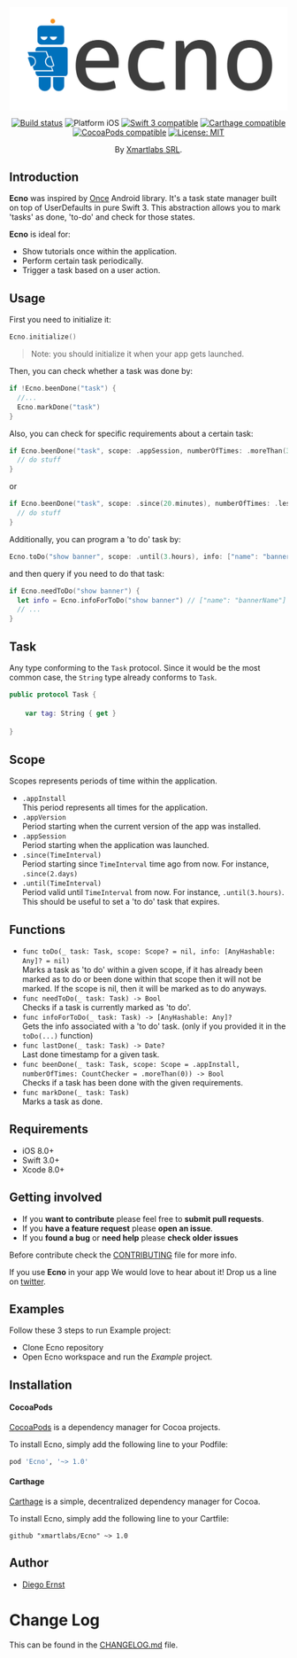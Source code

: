 

<img src="Ecno.png" style="margin: 0 auto; display: block"/>

<p align="center">
<a href="https://travis-ci.org/xmartlabs/Ecno"><img src="https://travis-ci.org/xmartlabs/Ecno.svg?branch=master" alt="Build status" /></a>
<img src="https://img.shields.io/badge/platform-iOS-blue.svg?style=flat" alt="Platform iOS" />
<a href="https://developer.apple.com/swift"><img src="https://img.shields.io/badge/swift3-compatible-4BC51D.svg?style=flat" alt="Swift 3 compatible" /></a>
<a href="https://github.com/Carthage/Carthage"><img src="https://img.shields.io/badge/Carthage-compatible-4BC51D.svg?style=flat" alt="Carthage compatible" /></a>
<a href="https://cocoapods.org/pods/Ecno"><img src="https://img.shields.io/cocoapods/v/Ecno.svg" alt="CocoaPods compatible" /></a>
<a href="https://raw.githubusercontent.com/xmartlabs/Ecno/master/LICENSE"><img src="http://img.shields.io/badge/license-MIT-blue.svg?style=flat" alt="License: MIT" /></a>
</p>

<p align="center">
By <a href="https://xmartlabs.com/">Xmartlabs SRL</a>.
</p>

## Introduction

**Ecno** was inspired by [Once](https://github.com/jonfinerty/Once) Android library. It's a task state manager built on top of UserDefaults in pure Swift 3. This abstraction allows you to mark 'tasks' as done, 'to-do' and check for those states.  

**Ecno** is ideal for:
* Show tutorials once within the application.
* Perform certain task periodically.
* Trigger a task based on a user action.


## Usage

First you need to initialize it:

```swift
Ecno.initialize()
```
> Note: you should initialize it when your app gets launched.

Then, you can check whether a task was done by:
```swift
if !Ecno.beenDone("task") {
  //...
  Ecno.markDone("task")
}
```

Also, you can check for specific requirements about a certain task:
```swift
if Ecno.beenDone("task", scope: .appSession, numberOfTimes: .moreThan(3)) {
  // do stuff
}
```
or
```swift
if Ecno.beenDone("task", scope: .since(20.minutes), numberOfTimes: .lessThan(3)) {
  // do stuff
}
```
Additionally, you can program a 'to do' task by:
```swift
Ecno.toDo("show banner", scope: .until(3.hours), info: ["name": "bannerName"])
```
and then query if you need to do that task:
```swift
if Ecno.needToDo("show banner") {
  let info = Ecno.infoForToDo("show banner") // ["name": "bannerName"]
  // ...
}
```


## Task

Any type conforming to the `Task` protocol. Since it would be the most common case, the `String` type already conforms to `Task`.

```swift
public protocol Task {

    var tag: String { get }

}
```


## Scope

Scopes represents periods of time within the application.

* `.appInstall`  
This period represents all times for the application.
* `.appVersion`  
Period starting when the current version of the app was installed.
* `.appSession`  
Period starting when the application was launched.
* `.since(TimeInterval)`  
Period starting since `TimeInterval` time ago from now. For instance, `.since(2.days)`
* `.until(TimeInterval)`  
Period valid until `TimeInterval` from now. For instance, `.until(3.hours)`. This should be useful to set a 'to do' task that expires.

## Functions

* `func toDo(_ task: Task, scope: Scope? = nil, info: [AnyHashable: Any]? = nil)`  
Marks a task as 'to do' within a given scope, if it has already been marked as to do or been done within that scope then it will not be marked. If the scope is nil, then it will be marked as to do anyways.
* `func needToDo(_ task: Task) -> Bool`  
Checks if a task is currently marked as 'to do'.
* `func infoForToDo(_ task: Task) -> [AnyHashable: Any]?`  
Gets the info associated with a 'to do' task. (only if you provided it in the `toDo(...)` function)
* `func lastDone(_ task: Task) -> Date?`  
Last done timestamp for a given task.
* `func beenDone(_ task: Task, scope: Scope = .appInstall, numberOfTimes: CountChecker = .moreThan(0)) -> Bool`  
Checks if a task has been done with the given requirements.
* `func markDone(_ task: Task)`  
Marks a task as done.



## Requirements

* iOS 8.0+
* Swift 3.0+
* Xcode 8.0+

## Getting involved

* If you **want to contribute** please feel free to **submit pull requests**.
* If you **have a feature request** please **open an issue**.
* If you **found a bug** or **need help** please **check older issues**

Before contribute check the [CONTRIBUTING](https://github.com/xmartlabs/Ecno/blob/master/CONTRIBUTING.md) file for more info.

If you use **Ecno** in your app We would love to hear about it! Drop us a line on [twitter](https://twitter.com/xmartlabs).

## Examples

Follow these 3 steps to run Example project:

* Clone Ecno repository
* Open Ecno workspace and run the *Example* project.

## Installation

#### CocoaPods

[CocoaPods](https://cocoapods.org/) is a dependency manager for Cocoa projects.

To install Ecno, simply add the following line to your Podfile:

```ruby
pod 'Ecno', '~> 1.0'
```

#### Carthage

[Carthage](https://github.com/Carthage/Carthage) is a simple, decentralized dependency manager for Cocoa.

To install Ecno, simply add the following line to your Cartfile:

```ogdl
github "xmartlabs/Ecno" ~> 1.0
```

## Author

* [Diego Ernst](https://github.com/dernster)

# Change Log

This can be found in the [CHANGELOG.md](CHANGELOG.md) file.

